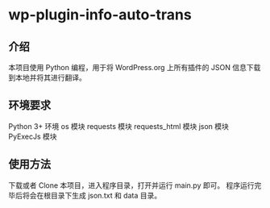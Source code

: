 # wp-plugin-info-auto-trans

## 介绍

本项目使用 Python 编程，用于将 WordPress.org 上所有插件的 JSON 信息下载到本地并将其进行翻译。

## 环境要求

Python 3+ 环境
os 模块
requests 模块
requests_html 模块
json 模块
PyExecJs 模块

## 使用方法

下载或者 Clone 本项目，进入程序目录，打开并运行 main.py 即可。
程序运行完毕后将会在根目录下生成 json.txt 和 data 目录。
